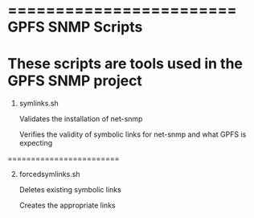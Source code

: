 ========================
 GPFS SNMP Scripts
========================
These scripts are tools used in the GPFS SNMP project
========================

1) symlinks.sh

   Validates the installation of net-snmp
 
   Verifies the validity of symbolic links for net-snmp and what GPFS is expecting

========================

2) forcedsymlinks.sh

   Deletes existing symbolic links
 
   Creates the appropriate links
